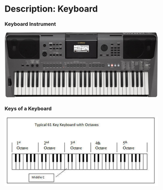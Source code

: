 # Description: Keyboard

### Keyboard Instrument
![](images/keyboard.jpg)

### Keys of a Keyboard
![](images/keyboard-61-key-octaves.jpg)